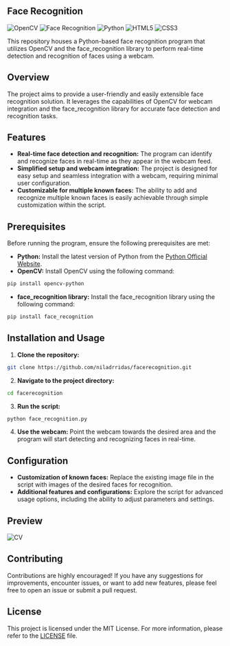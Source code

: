 ## Face Recognition

![OpenCV](https://img.shields.io/badge/-OpenCV-5C3EE8?style=flat-square&logo=opencv&logoColor=white)
![Face Recognition](https://img.shields.io/badge/-Face_Recognition-FF5733?style=flat-square&logo=python&logoColor=white)
![Python](https://img.shields.io/badge/-Python-3776AB?style=flat-square&logo=python&logoColor=white)
![HTML5](https://img.shields.io/badge/-HTML5-E34F26?style=flat-square&logo=html5&logoColor=white)
![CSS3](https://img.shields.io/badge/-CSS3-1572B6?style=flat-square&logo=css3&logoColor=white)

This repository houses a Python-based face recognition program that utilizes OpenCV and the face_recognition library to perform real-time detection and recognition of faces using a webcam. 

## Overview

The project aims to provide a user-friendly and easily extensible face recognition solution. It leverages the capabilities of OpenCV for webcam integration and the face_recognition library for accurate face detection and recognition tasks. 

## Features

- **Real-time face detection and recognition:** The program can identify and recognize faces in real-time as they appear in the webcam feed.
- **Simplified setup and webcam integration:** The project is designed for easy setup and seamless integration with a webcam, requiring minimal user configuration.
- **Customizable for multiple known faces:** The ability to add and recognize multiple known faces is easily achievable through simple customization within the script.

## Prerequisites

Before running the program, ensure the following prerequisites are met:

- **Python:** Install the latest version of Python from the [Python Official Website](https://www.python.org/downloads/).
- **OpenCV:** Install OpenCV using the following command:
```bash
pip install opencv-python
```
- **face_recognition library:** Install the face_recognition library using the following command:
```bash
pip install face_recognition
```

## Installation and Usage

1. **Clone the repository:**
```bash
git clone https://github.com/niladrridas/facerecognition.git
```

2. **Navigate to the project directory:**
```bash
cd facerecognition
```

3. **Run the script:**
```bash
python face_recognition.py
```

4. **Use the webcam:** Point the webcam towards the desired area and the program will start detecting and recognizing faces in real-time.

## Configuration

- **Customization of known faces:** Replace the existing image file in the script with images of the desired faces for recognition. 
- **Additional features and configurations:** Explore the script for advanced usage options, including the ability to adjust parameters and settings.

## Preview

![CV](https://github.com/niladrridas/facerecognition/blob/main/CV.webp)

## Contributing

Contributions are highly encouraged! If you have any suggestions for improvements, encounter issues, or want to add new features, please feel free to open an issue or submit a pull request.

## License

This project is licensed under the MIT License. For more information, please refer to the [LICENSE](https://github.com/niladrridas/facerecognition/blob/main/LICENSE) file. 
